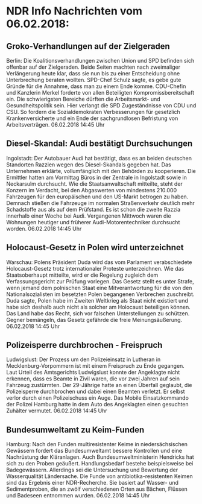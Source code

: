 # NDR Info Nachrichten vom 06.02.2018:


## Groko-Verhandlungen auf der Zielgeraden
Berlin: Die Koalitionsverhandlungen zwischen Union und SPD befinden sich offenbar auf der Zielgeraden. Beide Seiten machten nach zweimaliger Verlängerung heute klar, dass sie nun bis zu einer Entscheidung ohne Unterbrechung beraten wollten. SPD-Chef Schulz sagte, es gebe gute Gründe für die Annahme, dass man zu einem Ende komme. CDU-Chefin und Kanzlerin Merkel forderte von allen Beteiligten Kompromissbereitschaft ein. Die schwierigsten Bereiche dürften die Arbeitsmarkt- und Gesundheitspolitik sein. Hier verlangt die SPD Zugeständnisse von CDU und CSU. So fordern die Sozialdemokraten Verbesserungen für gesetzlich Krankenversicherte und ein Ende der sachgrundlosen Befristung von Arbeitsverträgen. 06.02.2018 14:45 Uhr 

## Diesel-Skandal: Audi bestätigt Durchsuchungen
Ingolstadt: Der Autobauer Audi hat bestätigt, dass es an beiden deutschen Standorten Razzien wegen des Diesel-Skandals gegeben hat. Das Unternehmen erklärte, vollumfänglich mit den Behörden zu kooperieren. Die Ermittler hatten am Vormittag Büros in der Zentrale in Ingolstadt sowie in Neckarsulm durchsucht. Wie die Staatsanwaltschaft mitteilte, steht der Konzern im Verdacht, bei den Abgaswerten von mindestens 210.000 Fahrzeugen für den europäischen und den US-Markt betrogen zu haben. Demnach stießen die Fahrzeuge im normalen Straßenverkehr deutlich mehr Schadstoffe aus als auf dem Prüfstand. Es ist schon die zweite Razzia innerhalb einer Woche bei Audi. Vergangenen Mittwoch waren die Wohnungen heutiger und früherer Audi-Motorentechniker durchsucht worden. 06.02.2018 14:45 Uhr 

## Holocaust-Gesetz in Polen wird unterzeichnet
Warschau:	Polens Präsident Duda wird das vom Parlament verabschiedete Holocaust-Gesetz trotz internationaler Proteste unterzeichnen. Wie das Staatsoberhaupt mitteilte, wird er die Regelung zugleich dem Verfassungsgericht zur Prüfung vorlegen. Das Gesetz stellt es unter Strafe, wenn jemand dem polnischen Staat eine Mitverantwortung für die von den Nationalsozialisten im besetzten Polen begangenen Verbrechen zuschreibt. Duda sagte, Polen habe im Zweiten Weltkrieg als Staat nicht existiert und habe sich deshalb auch nicht als solcher am Holocaust beteiligen können. Das Land habe das Recht, sich vor falschen Unterstellungen zu schützen. Gegner bemängeln, das Gesetz gefährde die freie Meinungsäußerung. 06.02.2018 14:45 Uhr 

## Polizeisperre durchbrochen - Freispruch
Ludwigslust: Der Prozess um den Polizeieinsatz in Lutheran in Mecklenburg-Vorpommern ist mit einem Freispruch zu Ende gegangen. Laut Urteil des Amtsgerichts Ludwigslust konnte der Angeklagte nicht erkennen, dass es Beamte in Zivil waren, die vor zwei Jahren auf sein Fahrzeug zustürmten. Der 29-Jährige hatte an einen Überfall geglaubt, die Polizeisperre durchbrochen und dabei einen Beamten verletzt. Er selbst verlor durch einen Polizeischuss ein Auge. Das Mobile Einsatzkommando der Polizei Hamburg hatte in dem Auto des Angeklagten einen gesuchten Zuhälter vermutet. 06.02.2018 14:45 Uhr 

## Bundesumweltamt zu Keim-Funden
Hamburg: Nach den Funden multiresistenter Keime in niedersächsischen Gewässern fordert das Bundesumweltamt bessere Kontrollen und eine Nachrüstung der Kläranlagen. Auch Bundesumweltministerin Hendricks hat sich zu den Proben geäußert. Handlungsbedarf bestehe beispielsweise bei Badegewässern. Allerdings sei die Untersuchung und Bewertung der Wasserqualität Ländersache. Die Funde von antibiotika-resistenten Keimen sind das Ergebnis einer NDR-Recherche. Sie basiert auf Wasser- und Sedimentproben, die an zwölf verschiedenen Orten aus Bächen, Flüssen und Badeseen entnommen wurden. 06.02.2018 14:45 Uhr 
